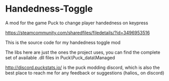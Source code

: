 # Handedness-Toggle
A mod for the game Puck to change player handedness on keypress

https://steamcommunity.com/sharedfiles/filedetails/?id=3496953516

This is the source code for my handedness toggle mod

The libs here are just the ones the project uses, you can find the complete set of available .dll files in Puck\Puck_data\Managed

http://discord.puckstats.io/ is the puck modding discord, which is also the best place to reach me for any feedback or suggestions (halios_ on discord)
